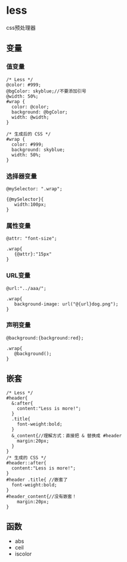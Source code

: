 # less
css预处理器
## 变量
### 值变量
```
/* Less */
@color: #999;
@bgColor: skyblue;//不要添加引号
@width: 50%;
#wrap {
  color: @color;
  background: @bgColor;
  width: @width;
}

/* 生成后的 CSS */
#wrap {
  color: #999;
  background: skyblue;
  width: 50%;
}
```

### 选择器变量
```
@mySelector: ".wrap";

{@mySelector}{
   width:100px;
}
```

### 属性变量
```
@attr: "font-size";

.wrap{
   {@attr}:"15px"
}
```

### URL变量
```
@url:"../aaa/";

.wrap{
   background-image: url("@{url}dog.png");
}
```

### 声明变量
```
@background:{background:red};

.wrap{
   @background();
}
```

## 嵌套
```
/* Less */
#header{
  &:after{
    content:"Less is more!";
  }
  .title{
    font-weight:bold;
  }
  &_content{//理解方式：直接把 & 替换成 #header
    margin:20px;
  }
}
/* 生成的 CSS */
#header::after{
  content:"Less is more!";
}
#header .title{ //嵌套了
  font-weight:bold;
}
#header_content{//没有嵌套！
    margin:20px;
}

```

## 函数
- abs
- ceil
- iscolor